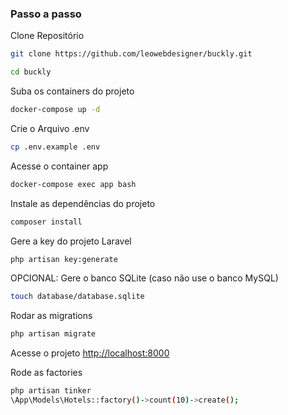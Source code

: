 
### Passo a passo
Clone Repositório
```sh
git clone https://github.com/leowebdesigner/buckly.git
```
```sh
cd buckly
```

Suba os containers do projeto
```sh
docker-compose up -d
```


Crie o Arquivo .env
```sh
cp .env.example .env
```

Acesse o container app
```sh
docker-compose exec app bash
```


Instale as dependências do projeto
```sh
composer install
```

Gere a key do projeto Laravel
```sh
php artisan key:generate
```

OPCIONAL: Gere o banco SQLite (caso não use o banco MySQL)
```sh
touch database/database.sqlite
```

Rodar as migrations
```sh
php artisan migrate
```

Acesse o projeto
[http://localhost:8000](http://localhost:8000)

Rode as factories 
```sh
php artisan tinker
\App\Models\Hotels::factory()->count(10)->create();
```
